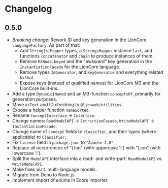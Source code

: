 # Changelog

## 0.5.0

* _Breaking change:_ Rework ID and key generation in the LionCore `LanguageFactory`.
    As part of that:
    * Add `String[s]Mapper` types, a `StringsMapper` instance `last`, and functions `concatenator` and `chain` to produce instances of them.
    * Remove `M3Node.keyed` and the "awkward" key generation in the `InstantiationFacade` for the LionCore language.
    * Remove types `IdGenerator`, and `KeyGenerator` and everything related to that.
    * Expose keys (instead of qualified names) for LionCore M3 and the LionCore built-ins.
* Add a type `DynamicINamed` and an M3-function `conceptsOf`, primarily for generation purposes.
* Move `asText` and ID checking to `@lionweb/utilities`.
* Expose a helper function `nameSorted`.
* Rename `ConceptInterface` &rarr; `Interface`.
* Change names: `ReadModelAPI` &rarr; `ExtractionFacade`, `WriteModelAPI` &rarr; `InstantiationFacade`.
* Change name of `concept` fields to `classifier`, and their types (where applicable) to `Classifier`.
* Fix `license` field in `package.json` to `"Apache-2.0"`.
* Replace all occurrences of "LIon" (with uppercase 'I') with "Lion" (with lowercase 'i').
* Split the `ModelAPI` interface into a read- and write-part: `ReadModelAPI` vs. `WriteModelAPI`.
* Make fixes w.r.t. multi-language models.
* Migrate from Deno to Node.js.
* Implement import of enums in Ecore importer.


